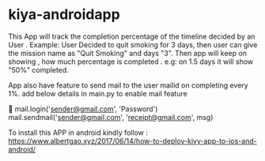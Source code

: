 # kiya-androidapp

This App will track the completion percentage of the timeline decided by an User .
Example: User Decided to quit smoking for 3 days, then user can give the mission name as "Quit Smoking" and days "3". Then app will keep on showing , how much percentage is completed . e.g: on 1.5 days it will show "50%" completed.

App also have feature to send mail to the user mailid on completing every 1%.
add below details in main.py to enable mail feature

          mail.login('sender@gmail.com', 'Password')
            mail.sendmail('sender@gmail.com', 'receipt@gmail.com', msg)


To install this APP in android kindly follow : https://www.albertgao.xyz/2017/06/14/how-to-deploy-kivy-app-to-ios-and-android/
